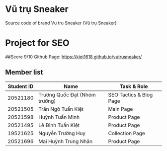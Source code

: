 # Vũ trụ Sneaker
Source code of brand Vu tru Sneaker (Vũ trụ Sneaker)

# Project for SEO
##Score 9/10
Github Page: https://kiet1618.github.io/vutrusneaker/

## Member list
| Student ID | Name |Task & Role|
| --- | ----------- |--------------------|
| 20521180 | Trương Quốc Đạt (Nhóm trưởng) |SEO Tactics & Blog Page|
| 20521505 | Trần Ngô Tuấn Kiệt |Main Page|
| 20521598 | Huỳnh Tuấn Minh |Product Page|
| 20521495 | Lê Đình Tuấn Kiệt |Product Page|
| 19521625 | Nguyễn Trường Huy |Collection Page|
| 20521696 | Mai Huỳnh Trung Nhân |Product Page|
